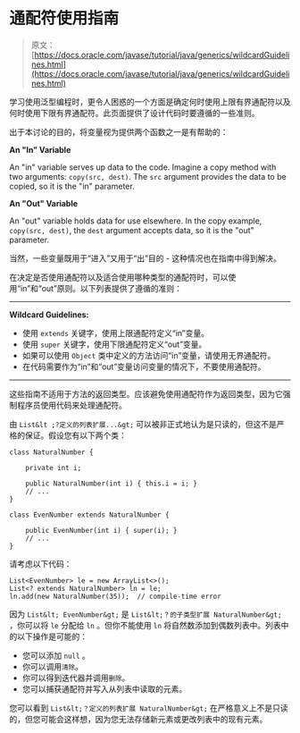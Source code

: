# 通配符使用指南

> 原文： [https://docs.oracle.com/javase/tutorial/java/generics/wildcardGuidelines.html](https://docs.oracle.com/javase/tutorial/java/generics/wildcardGuidelines.html)

学习使用泛型编程时，更令人困惑的一个方面是确定何时使用上限有界通配符以及何时使用下限有界通配符。此页面提供了设计代码时要遵循的一些准则。

出于本讨论的目的，将变量视为提供两个函数之一是有帮助的：

**An "In" Variable**

An "in" variable serves up data to the code. Imagine a copy method with two arguments: `copy(src, dest)`. The `src` argument provides the data to be copied, so it is the "in" parameter.

**An "Out" Variable**

An "out" variable holds data for use elsewhere. In the copy example, `copy(src, dest)`, the `dest` argument accepts data, so it is the "out" parameter.

当然，一些变量既用于“进入”又用于“出”目的 - 这种情况也在指南中得到解决。

在决定是否使用通配符以及适合使用哪种类型的通配符时，可以使用“in”和“out”原则。以下列表提供了遵循的准则：

* * *

**Wildcard Guidelines:** 

*   使用 `extends` 关键字，使用上限通配符定义“in”变量。
*   使用 `super` 关键字，使用下限通配符定义“out”变量。
*   如果可以使用 `Object` 类中定义的方法访问“in”变量，请使用无界通配符。
*   在代码需要作为“in”和“out”变量访问变量的情况下，不要使用通配符。

* * *

这些指南不适用于方法的返回类型。应该避免使用通配符作为返回类型，因为它强制程序员使用代码来处理通配符。

由 `List&lt ;?定义的列表扩展...&gt;` 可以被非正式地认为是只读的，但这不是严格的保证。假设您有以下两个类：

```
class NaturalNumber {

    private int i;

    public NaturalNumber(int i) { this.i = i; }
    // ...
}

class EvenNumber extends NaturalNumber {

    public EvenNumber(int i) { super(i); }
    // ...
}

```

请考虑以下代码：

```
List<EvenNumber> le = new ArrayList<>();
List<? extends NaturalNumber> ln = le;
ln.add(new NaturalNumber(35));  // compile-time error

```

因为 `List&lt; EvenNumber&gt;` 是 `List&lt;？的子类型扩展 NaturalNumber&gt;` ，你可以将 `le` 分配给 `ln` 。但你不能使用 `ln` 将自然数添加到偶数列表中。列表中的以下操作是可能的：

*   您可以添加 `null` 。
*   你可以调用`清除`。
*   你可以得到迭代器并调用`删除`。
*   您可以捕获通配符并写入从列表中读取的元素。

您可以看到 `List&lt;？定义的列表扩展 NaturalNumber&gt;` 在严格意义上不是只读的，但您可能会这样想，因为您无法存储新元素或更改列表中的现有元素。